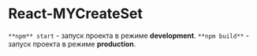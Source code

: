 # React-MYCreateSet

`**npm** start` - запуск проекта в режиме **development**.
`**npm build**` - запуск проекта в режиме **production**.

